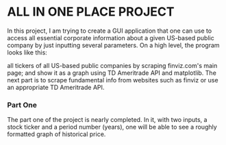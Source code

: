# ALL IN ONE PLACE PROJECT
In this project, I am trying to create a GUI application that one can use to access all essential corporate information about a given US-based public company by just inputting several parameters. On a high level, the program looks like this: 


 all tickers of all US-based public companies by scraping finviz.com's main page;  and show it as a graph using TD Ameritrade API and matplotlib. The next part is to scrape fundamental info from websites such as finviz or use an appropriate TD Ameritrade API. 

### Part One 
The part one of the project is nearly completed. In it, with two inputs, a stock ticker and a period number (years), one will be able to see a roughly formatted graph of historical price. 
